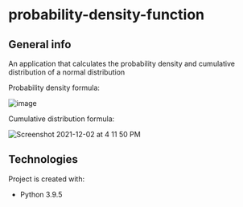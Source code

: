 # probability-density-function

## General info
An application that calculates the probability density and cumulative distribution of a normal distribution

Probability density formula:

![image](https://user-images.githubusercontent.com/64053955/144382722-11d469fb-af1d-49a3-a42f-947413903603.png)

Cumulative distribution formula:

![Screenshot 2021-12-02 at 4 11 50 PM](https://user-images.githubusercontent.com/64053955/144382894-42ac0ffd-37ef-40a8-aebe-73f89d7ee781.png)



## Technologies
Project is created with:
* Python 3.9.5



